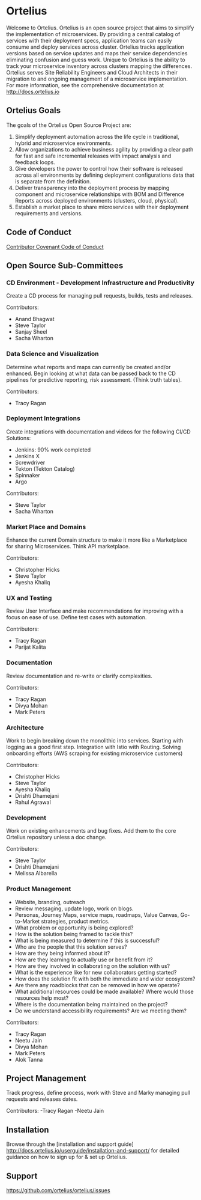 # Ortelius

Welcome to Ortelius. Ortelius is an open source project that aims to simplify the implementation of microservices. By providing a central catalog of services with their deployment specs, application teams can easily consume and deploy services across cluster. Ortelius tracks application versions based on service updates and maps their service dependencies eliminating confusion and guess work. Unique to Ortelius is the ability to track your microservice inventory across clusters mapping the differences. Ortelius serves Site Reliability Engineers and Cloud Architects in their migration to and ongoing management of a microservice implementation. For more information, see the comprehensive documentation at http://docs.ortelius.io

## Ortelius Goals

The goals of the Ortelius Open Source Project are:

1. Simplify deployment automation across the life cycle in traditional, hybrid and microservice environments.
2. Allow organizations to achieve business agility by providing a clear path for fast and safe incremental releases with impact analysis and feedback loops.
3. Give developers the power to control how their software is released across all environments by defining deployment configurations data that is separate from the definition.
4. Deliver transparency into the deployment process by mapping component and microservice relationships with BOM and Difference Reports across deployed environments (clusters, cloud, physical).
5. Establish a market place to share microservices with their deployment requirements and versions.

## Code of Conduct

[Contributor Covenant Code of Conduct](./CODE_OF_CONDUCT.md)

## Open Source Sub-Committees

### CD Environment - Development Infrastructure and Productivity

Create a CD process for managing pull requests, builds, tests and releases.

Contributors:

- Anand Bhagwat
- Steve Taylor
- Sanjay Sheel
- Sacha Wharton

### Data Science and Visualization

Determine what reports and maps can currently be created and/or enhanced. Begin looking at what data can be passed back to the CD pipelines for predictive reporting, risk assessment. (Think truth tables).

Contributors:

- Tracy Ragan

### Deployment Integrations

Create integrations with documentation and videos for the following CI/CD Solutions:

- Jenkins: 90% work completed
- Jenkins X
- Screwdriver
- Tekton (Tekton Catalog)
- Spinnaker
- Argo

Contributors:

- Steve Taylor
- Sacha Wharton

### Market Place and Domains

Enhance the current Domain structure to make it more like a Marketplace for sharing Microservices. Think API marketplace.

Contributors:

- Christopher Hicks
- Steve Taylor
- Ayesha Khaliq

### UX and Testing

Review User Interface and make recommendations for improving with a focus on ease of use. Define test cases with automation.

Contributors:

- Tracy Ragan
- Parijat Kalita

### Documentation

Review documentation and re-write or clarify complexities.

Contributors:

- Tracy Ragan
- Divya Mohan
- Mark Peters

### Architecture

Work to begin breaking down the monolithic into services. Starting with logging as a good first step. Integration with Istio with Routing. Solving onboarding efforts (AWS scraping for existing microservice customers)

Contributors:

- Christopher Hicks
- Steve Taylor
- Ayesha Khaliq
- Drishti Dhamejani
- Rahul Agrawal

### Development

Work on existing enhancements and bug fixes. Add them to the core Ortelius repository unless a doc change.

Contributors:

- Steve Taylor
- Drishti Dhamejani
- Melissa Albarella

### Product Management

- Website, branding, outreach
- Review messaging, update logo, work on blogs.
- Personas, Journey Maps, service maps, roadmaps, Value Canvas, Go-to-Market strategies, product metrics.
- What problem or opportunity is being explored?
- How is the solution being framed to tackle this?
- What is being measured to determine if this is successful?
- Who are the people that this solution serves?
- How are they being informed about it?
- How are they learning to actually use or benefit from it?
- How are they involved in collaborating on the solution with us?
- What is the experience like for new collaborators getting started?
- How does the solution fit with both the immediate and wider ecosystem?
- Are there any roadblocks that can be removed in how we operate?
- What additional resources could be made available? Where would those resources help most?
- Where is the documentation being maintained on the project?
- Do we understand accessibility requirements? Are we meeting them?

Contributors:

- Tracy Ragan
- Neetu Jain
- Divya Mohan
- Mark Peters
- Alok Tanna

## Project Management

Track progress, define process, work with Steve and Marky managing pull requests and releases dates.

Contributors:
-Tracy Ragan
-Neetu Jain

## Installation

Browse through the [installation and support guide] http://docs.ortelius.io/userguide/installation-and-support/ for detailed guidance on how to sign up for & set up Ortelius.

## Support

https://github.com/ortelius/ortelius/issues
